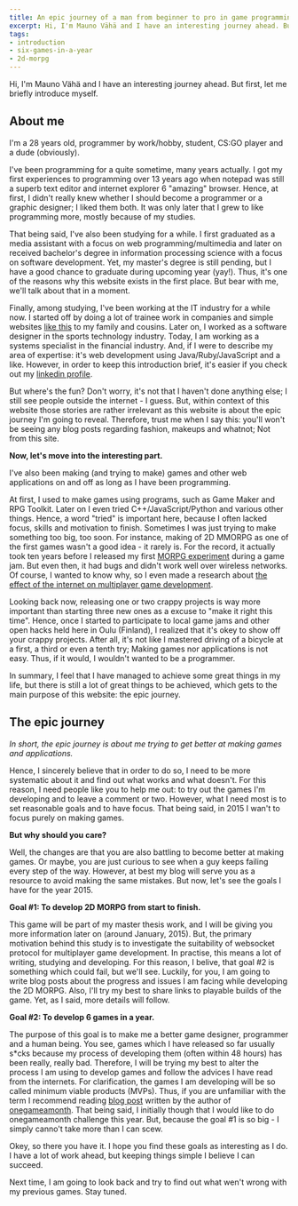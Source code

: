 ```yaml
---
title: An epic journey of a man from beginner to pro in game programming.
excerpt: Hi, I'm Mauno Vähä and I have an interesting journey ahead. But first, let me briefly introduce myself. I'm a 28 years old, programmer by work/hobby, student, CS:GO player and a dude (obviously). I've been programming for a quite sometime, many years actually.
tags:
- introduction
- six-games-in-a-year
- 2d-morpg
---
```


<p>Hi, I'm Mauno Vähä and I have an interesting journey ahead. But first, let me briefly introduce myself.</p>

<h2>About me</h2>

<p>
  I'm a 28 years old, programmer by work/hobby, student, CS:GO player and a dude (obviously).
</p>

<p>
  I've been programming for a quite sometime, many years actually. I got my first experiences to programming over 13 years ago when notepad was still a superb text editor and internet explorer 6 "amazing" browser. Hence, at first, I didn't really knew whether I should become a programmer or a graphic designer; I liked them both. It was only later that I grew to like programming more, mostly because of my studies.
</p>

<p>
  That being said, I've also been studying for a while. I first graduated as a media assistant with a focus on web programming/multimedia and later on received bachelor's degree in information processing science with a focus on software development. Yet, my master's degree is still pending, but I have a good chance to graduate during upcoming year (yay!). Thus, it's one of the reasons why this website exists in the first place. But bear with me, we'll talk about that in a moment.
</p>

<p>
  Finally, among studying, I've been working at the IT industry for a while now. I started off by doing a lot of trainee work in companies and simple websites <a href="http://bit.ly/QVZBgs" target="_blank">like this</a> to my family and cousins. Later on, I worked as a software designer in the sports technology industry. Today, I am working as a systems specialist in the financial industry. And, if I were to describe my area of expertise: it's web development using Java/Ruby/JavaScript and a like. However, in order to keep this introduction brief, it's easier if you check out my <a href="http://linkd.in/1AxeVo9" target="_blank">linkedin profile</a>.
</p>

<p>
  But where's the fun? Don't worry, it's not that I haven't done anything else; I still see people outside the internet - I guess. But, within context of this website those stories are rather irrelevant as this website is about the epic journey I'm going to reveal. Therefore, trust me when I say this: you'll won't be seeing any blog posts regarding fashion, makeups and whatnot; Not from this site.
</p>

<p>
  <strong>Now, let's move into the interesting part.</strong>
</p>

<p>
  I've also been making (and trying to make) games and other web applications on and off as long as I have been programming.
</p>

<p>
  At first, I used to make games using programs, such as Game Maker and RPG Toolkit. Later on I even tried C++/JavaScript/Python and various other things. Hence, a word "tried" is important here, because I often lacked focus, skills and motivation to finish. Sometimes I was just trying to make something too big, too soon. For instance, making of 2D MMORPG as one of the first games wasn't a good idea - it rarely is. For the record, it actually took ten years before I released my first <a href="http://bit.ly/1wQrrsG" target="_blank">MORPG experiment</a> during a game jam. But even then, it had bugs and didn't work well over wireless networks. Of course, I wanted to know why, so I even made a research about <a href="bit.ly/1v3sk2q" target="_blank">the effect of the internet on multiplayer game development</a>.
</p>

<p>
  Looking back now, releasing one or two crappy projects is way more important than starting three new ones as a excuse to "make it right this time". Hence, once I started to participate to local game jams and other open hacks held here in Oulu (Finland), I realized that it's okey to show off your crappy projects. After all, it's not like I mastered driving of a bicycle at a first, a third or even a tenth try; Making games nor applications is not easy. Thus, if it would, I wouldn't wanted to be a programmer.
</p>

<p>
  In summary, I feel that I have managed to achieve some great things in my life, but there is still a lot of great things to be achieved, which gets to the main purpose of this website: the epic journey.
</p>

<h2>The epic journey</h2>

<p><em>In short, the epic journey is about me trying to get better at making games and applications.</em></p>

<p>
  Hence, I sincerely believe that in order to do so, I need to be more systematic about it and find out what works and what doesn't. For this reason, I need people like you to help me out: to try out the games I'm developing and to leave a comment or two. However, what I need most is to set reasonable goals and to have focus. That being said, in 2015 I wan't to focus purely on making games.
</p>

<p><strong>But why should you care?</strong></p>

<p>
  Well, the changes are that you are also battling to become better at making games. Or maybe, you are just curious to see when a guy keeps failing every step of the way. However, at best my blog will serve you as a resource to avoid making the same mistakes. But now, let's see the goals I have for the year 2015.
</p>

<p><strong>Goal #1: To develop 2D MORPG from start to finish.</strong></p>

<p>
  This game will be part of my master thesis work, and I will be giving you more information later on (around January, 2015). But, the primary motivation behind this study is to investigate the suitability of websocket protocol for multiplayer game development. In practise, this means a lot of writing, studying and developing. For this reason, I belive, that goal #2 is something which could fail, but we'll see. Luckily, for you, I am going to write blog posts about the progress and issues I am facing while developing the 2D MORPG. Also, I'll try my best to share links to playable builds of the game. Yet, as I said, more details will follow.
</p>

<p><strong>Goal #2: To develop 6 games in a year.</strong></p>

<p>
  The purpose of this goal is to make me a better game designer, programmer and a human being. You see, games which I have released so far usually s*cks because my process of developing them (often within 48 hours) has been really, really bad. Therefore, I will be trying my best to alter the process I am using to develop games and follow the advices I have read from the internets. For clarification, the games I am developing will be so called minimum viable products (MVPs). Thus, if you are unfamiliar with the term I recommend reading <a href="http://bit.ly/13TVmJy" target="_blank">blog post</a> written by the author of <a href="http://bit.ly/1Dbpi3s" target="_blank">onegameamonth</a>. That being said, I initially though that I would like to do onegameamonth challenge this year. But, because the goal #1 is so big - I simply canno't take more than I can scew.
</p>

<p>
  Okey, so there you have it. I hope you find these goals as interesting as I do. I have a lot of work ahead, but keeping things simple I believe I can succeed.
</p>

<p>
  Next time, I am going to look back and try to find out what wen't wrong with my previous games. Stay tuned.
</p>
